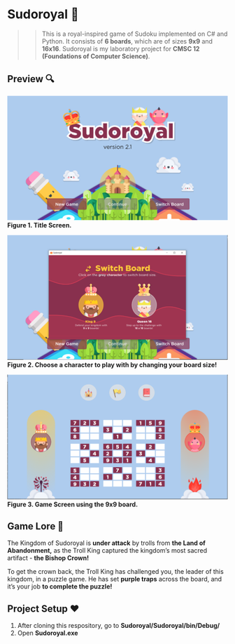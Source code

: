 # Sudoroyal 👑
>>This is a royal-inspired game of Sudoku implemented on C# and Python. It consists of **6 boards**, which are of sizes **9x9** and **16x16**. Sudoroyal is my laboratory project for **CMSC 12 (Foundations of Computer Science)**.

## Preview 🔍
![Image of Title Screen](readme/title-screen.png)
**Figure 1. Title Screen.**

![Image of Board Popup](readme/board-popup.png)
**Figure 2. Choose a character to play with by changing your board size!**

![Image of Gameplay](readme/game-screen.png)
**Figure 3. Game Screen using the 9x9 board.**

## Game Lore 🏰
The Kingdom of Sudoroyal is **under attack** by trolls from **the Land of Abandonment,** as the Troll King captured the kingdom’s most sacred artifact - **the Bishop Crown!**

To get the crown back, the Troll King has challenged you, the leader of this kingdom, in a puzzle game. He has set **purple traps** across the board, and it’s your job **to complete the puzzle!**

## Project Setup ❤️
1. After cloning this respository, go to **Sudoroyal/Sudoroyal/bin/Debug/**
2. Open **Sudoroyal.exe**

